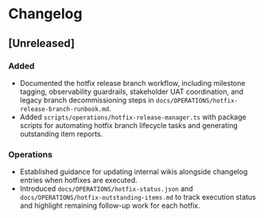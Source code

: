 # Changelog

## [Unreleased]
### Added
- Documented the hotfix release branch workflow, including milestone tagging, observability guardrails, stakeholder UAT coordination, and legacy branch decommissioning steps in `docs/OPERATIONS/hotfix-release-branch-runbook.md`.
- Added `scripts/operations/hotfix-release-manager.ts` with package scripts for automating hotfix branch lifecycle tasks and generating outstanding item reports.

### Operations
- Established guidance for updating internal wikis alongside changelog entries when hotfixes are executed.
- Introduced `docs/OPERATIONS/hotfix-status.json` and `docs/OPERATIONS/hotfix-outstanding-items.md` to track execution status and highlight remaining follow-up work for each hotfix.
